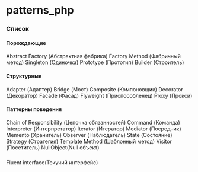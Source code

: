 # patterns_php
### Список
    
#### Порождающие
Abstract Factory (Абстрактная фабрика)
Factory Method (Фабричный метод)
Singleton (Одиночка)
Prototype (Прототип)
Builder (Строитель)
#### Структурные
Adapter (Адаптер)
Bridge (Мост)
Composite (Компоновщик)
Decorator (Декоратор)
Facade (Фасад)
Flyweight (Приспособленец)
Proxy (Прокси)
#### Паттерны поведения
Chain of Responsibility (Цепочка обязанностей)
Command (Команда)
Interpreter (Интерпретатор)
Iterator (Итератор)
Mediator (Посредник)
Memento (Хранитель)
Observer (Наблюдатель)
State (Состояние)
Strategy (Стратегия)
Template Method (Шаблонный метод)
Visitor (Посетитель)
NullObject(Null объект)
### 
Fluent interface(Текучий интерфейс)